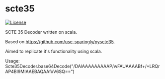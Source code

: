# scte35

[![License](https://img.shields.io/github/license/mashape/apistatus.svg)](https://github.com/TARGETrus/scte35/blob/master/LICENSE)

SCTE 35 Decoder written on scala.

Based on https://github.com/use-sparingly/pyscte35.

Aimed to replicate it's functionality using scala.

Usage: Scte35Decoder.base64Decode("/DAlAAAAAAAAAP/wFAUAAAABf+/+LRQrAP4BI9MIAAEBAQAAfxV6SQ==")
